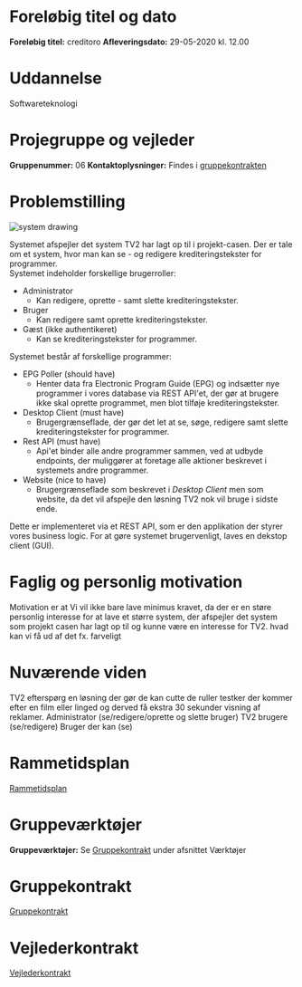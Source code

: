 # Foreløbig titel og dato
**Foreløbig titel:** creditoro
**Afleveringsdato:** 29-05-2020 kl. 12.00

# Uddannelse
Softwareteknologi

# Projegruppe og vejleder
**Gruppenummer:** 06
**Kontaktoplysninger:** Findes i [gruppekontrakten](gruppekontrakt.md)

# Problemstilling
![system drawing](https://cdn.discordapp.com/attachments/673822129946361859/674706669921632256/TV2-Credits-Management.png)  


Systemet afspejler det system TV2 har lagt op til i projekt-casen. Der er tale om et system, hvor man kan se - og redigere krediteringstekster for programmer.  
Systemet indeholder forskellige brugerroller:
- Administrator
  * Kan redigere, oprette - samt slette krediteringstekster.
- Bruger
  * Kan redigere samt oprette krediteringstekster.
- Gæst (ikke authentikeret)
  * Kan se krediteringstekster for programmer.

Systemet består af forskellige programmer:
- EPG Poller (should have)
  * Henter data fra Electronic Program Guide (EPG) og indsætter nye programmer i vores database via REST API'et, der gør at brugere ikke skal oprette programmet, men blot tilføje krediteringstekster.
- Desktop Client (must have)
  * Brugergrænseflade, der gør det let at se, søge, redigere samt slette krediteringstekster for programmer.
- Rest API (must have)
  * Api'et binder alle andre programmer sammen, ved at udbyde endpoints, der muliggører at foretage alle aktioner beskrevet i systemets andre programmer.
- Website (nice to have)
  * Brugergrænseflade som beskrevet i *Desktop Client* men som website, da det vil afspejle den løsning TV2 nok vil bruge i sidste ende.
  
Dette er implementeret via et REST API, som er den applikation der styrer vores business logic. For at gøre systemet brugervenligt, laves en dekstop client (GUI). 



# Faglig og personlig motivation
Motivation er at Vi vil ikke bare lave minimus kravet, da der er en støre personlig interesse for at lave et større system, der afspejler det system som projekt casen har lagt op til
og kunne være en interesse for TV2.
hvad kan vi få ud af det
fx. farveligt



# Nuværende viden
TV2 efterspørg en løsning der gør de kan cutte de ruller testker der kommer efter en film eller linged og derved få ekstra 30 sekunder visning af reklamer.
Administrator 	(se/redigere/oprette og slette bruger)
TV2 brugere 	(se/redigere)
Bruger der kan 	(se)


# Rammetidsplan
[Rammetidsplan](https://docs.google.com/document/d/1GcyBqYznrnS67T8T1zZoPxFWeUDLLc6jlVvnFreY6GU/edit)

# Gruppeværktøjer
**Gruppeværktøjer:** Se [Gruppekontrakt](gruppekontrakt.md) under afsnittet Værktøjer

# Gruppekontrakt
[Gruppekontrakt](gruppekontrakt.md)

# Vejlederkontrakt
[Vejlederkontrakt](Vejlederkontrakt.md)
